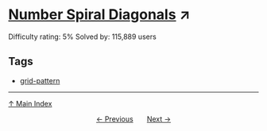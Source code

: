 # [Number Spiral Diagonals](https://projecteuler.net/problem=28) ↗️

Difficulty rating: 5%
Solved by: 115,889 users
## Tags

- [grid-pattern](../tags/grid-pattern.md)



---

[↑ Main Index](../README.md)


<div align=center><a href='27.md'>← Previous</a> &nbsp;&nbsp; &nbsp;&nbsp;  <a href='29.md'>Next →</a></div>
